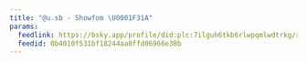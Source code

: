 ```yaml
---
title: "@u.sb - Showfom \U0001F31A"
params:
  feedlink: https://bsky.app/profile/did:plc:7ilguh6tkb6rlwpqmlwdtrkg/rss
  feedid: 0b4010f531bf18244aa0ffd06966e38b
---
```


